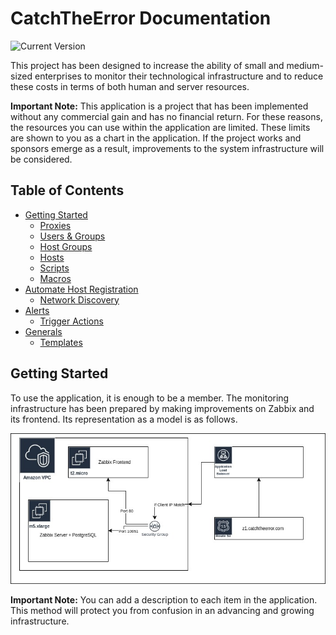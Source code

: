 # CatchTheError Documentation

![Current Version](https://img.shields.io/badge/version-v1.0-blue)

This project has been designed to increase the ability of small and medium-sized enterprises to monitor their technological infrastructure and to reduce these costs in terms of both human and server resources.

__Important Note:__ This application is a project that has been implemented without any commercial gain and has no financial return. For these reasons, the resources you can use within the application are limited. These limits are shown to you as a chart in the application. If the project works and sponsors emerge as a result, improvements to the system infrastructure will be considered.

## Table of Contents
- [Getting Started](#getting-started)
	- [Proxies](components/proxy)
	- [Users & Groups](components/users-and-groups)
	- [Host Groups](components/host-groups)
	- [Hosts](components/hosts)
	- [Scripts](components/scripts)
	- [Macros](components/macros)
- [Automate Host Registration](#)
	- [Network Discovery](components/network-discovery)
- [Alerts](components/alerts)
	- [Trigger Actions](components/alerts/trigger-actions)
- [Generals](#generals)
	- [Templates](components/templates)

## Getting Started

To use the application, it is enough to be a member. The monitoring infrastructure has been prepared by making improvements on Zabbix and its frontend. Its representation as a model is as follows.

![Infrastructure](images/catchtheerror.jpg)

__Important Note:__ You can add a description to each item in the application. This method will protect you from confusion in an advancing and growing infrastructure.
